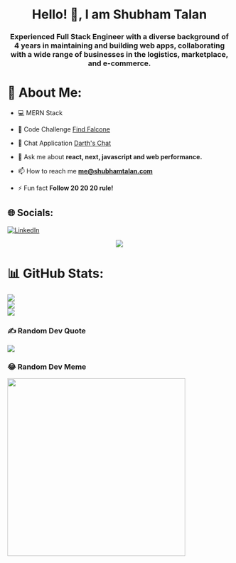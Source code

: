 <h1 align="center">Hello! 👋, I am Shubham Talan</h1>
<h3 align="center">Experienced Full Stack Engineer with a diverse background of 4 years in maintaining and building web apps, collaborating with a wide range of businesses in the logistics, marketplace, and e-commerce.</h3>

# 💫 About Me:

- 💻 MERN Stack

- 👑 Code Challenge [Find Falcone](https://find-falcone.shubhamtalan.com)

- 💬 Chat Application [Darth's Chat](http://chat-app.shubhamtalan.com/)

- 💬 Ask me about **react, next, javascript and web performance.**

- 📫 How to reach me **me@shubhamtalan.com**

- ⚡ Fun fact **Follow 20 20 20 rule!**


## 🌐 Socials:
[![LinkedIn](https://img.shields.io/badge/LinkedIn-%230077B5.svg?logo=linkedin&logoColor=white)](https://linkedin.com/in/shubhamtalan) 

<p align="center">
  <img src="https://skillicons.dev/icons?i=nextjs,react,ts,js,html,css,webpack,nodejs,express,mongodb,nginx,docker,aws,sass,tailwind,git" />
</p>

# 📊 GitHub Stats:
![](https://github-readme-stats.vercel.app/api?username=shubhamtalan996&theme=kacho_ga&hide_border=false&include_all_commits=true&count_private=true)<br/>
![](https://github-readme-streak-stats.herokuapp.com/?user=shubhamtalan996&theme=kacho_ga&hide_border=false)<br/>
![](https://github-readme-stats.vercel.app/api/top-langs/?username=shubhamtalan996&theme=kacho_ga&hide_border=false&include_all_commits=true&count_private=true&layout=compact)

### ✍️ Random Dev Quote
![](https://quotes-github-readme.vercel.app/api?type=horizontal&theme=radical)

### 😂 Random Dev Meme
<img src='https://randommeme-five.vercel.app/' style="height: 400px;"/>

<!-- Proudly created with GPRM ( https://gprm.itsvg.in ) -->
